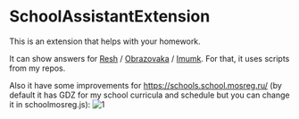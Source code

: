 # SchoolAssistantExtension

This is an extension that helps with your homework.

It can show answers for [Resh](https://resh.edu.ru) / [Obrazovaka](https://obrazovaka.ru) / [Imumk](https://mo.imumk.ru).
For that, it uses scripts from my repos.

Also it have some improvements for https://schools.school.mosreg.ru/ (by default it has GDZ for my school curricula and schedule but you can change it in schoolmosreg.js):
![1](https://github.com/granlovestea/SchoolAssistantExtension/blob/main/schoolmosreg1.png)
